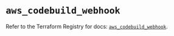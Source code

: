 # `aws_codebuild_webhook`

Refer to the Terraform Registry for docs: [`aws_codebuild_webhook`](https://registry.terraform.io/providers/hashicorp/aws/6.2.0/docs/resources/codebuild_webhook).
